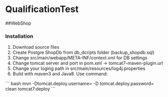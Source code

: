 # QualificationTest 
##WebShop

<h3> Installation </h3>

<ol>
  <li> Download source files</li>
  <li>Create Postgre ShopDb from db_dcripts folder (backup_shopdb.sql) </li>
  <li> Change src/main/webapp/META-INF/context.xml for DB settings</li> 
  <li> Change tomcat server and port in pom.xml -> tomcat7-maven-plugin.url</li>
  <li> Change your loging path in src/main/resources/log4j.properties</li>
  <li>Build with maven3 and Java8. Use command:</li> 
</ol>
  ``` bash
  mvn -Dtomcat.deploy.username=<your tomcat user> -D tomcat.deploy.password=<your tomcat password> clean tomcat7:deploy 
  ```
